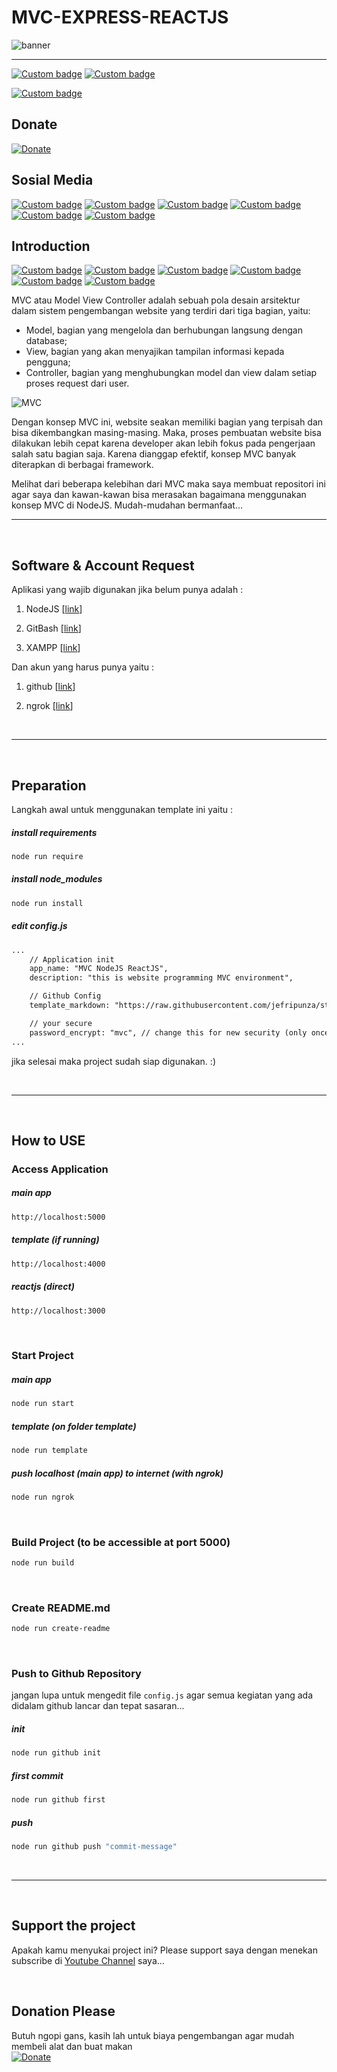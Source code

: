 # MVC-EXPRESS-REACTJS

![banner](banner.png)

---

[![Custom badge](https://img.shields.io/endpoint?style=for-the-badge&url=https%3A%2F%2Fjefripunza-youtube-channel-badge.vercel.app%2Fapi%2Fsubscriber)](https://www.youtube.com/user/jefripunza/videos/)
[![Custom badge](https://img.shields.io/endpoint?style=for-the-badge&url=https%3A%2F%2Fjefripunza-youtube-channel-badge.vercel.app%2Fapi%2Fviews)](https://www.youtube.com/user/jefripunza/videos/)

<!-- [![Custom badge](https://img.shields.io/endpoint?style=for-the-badge&url=https%3A%2F%2Fjefripunza-youtube-channel-badge.vercel.app%2Fapi%2Fcomments)](https://www.youtube.com/user/jefripunza/videos/) -->

[![Custom badge](https://img.shields.io/endpoint?style=for-the-badge&url=https%3A%2F%2Fjefripunza-youtube-channel-badge.vercel.app%2Fapi%2Fvideos)](https://www.youtube.com/user/jefripunza/videos/)

## Donate

[![Donate](https://img.shields.io/badge/paypal-%2300457C.svg?&style=for-the-badge&logo=paypal&logoColor=white)](https://www.paypal.com/paypalme/jefripunza)

## Sosial Media

[![Custom badge](https://img.shields.io/badge/youtube-%23FF0000.svg?&style=for-the-badge&logo=youtube&logoColor=white)](https://www.youtube.com/user/jefripunza/)
[![Custom badge](https://img.shields.io/badge/instagram-%23E4405F.svg?&style=for-the-badge&logo=instagram&logoColor=white)](https://www.instagram.com/jefripunza/)
[![Custom badge](https://img.shields.io/badge/facebook-%231877F2.svg?&style=for-the-badge&logo=facebook&logoColor=white)](https://fb.com/jefripunza/)
[![Custom badge](https://img.shields.io/badge/twitter-%231DA1F2.svg?&style=for-the-badge&logo=twitter&logoColor=white)](https://twitter.com/jefripunza/)
[![Custom badge](https://img.shields.io/badge/linkedin-%230077B5.svg?&style=for-the-badge&logo=linkedin&logoColor=white)](https://www.linkedin.com/in/jefri-herdi-triyanto-ba76a8106/)
[![Custom badge](https://img.shields.io/badge/Website-FF7139?style=for-the-badge&logo=Firefox-Browser&logoColor=white)](https://jefriherditriyanto.com/)

## Introduction

[![Custom badge](https://img.shields.io/badge/git-%23F05033.svg?style=for-the-badge&logo=git&logoColor=white)](https://git-scm.com/downloads)
[![Custom badge](https://img.shields.io/badge/node.js-6DA55F?style=for-the-badge&logo=node.js&logoColor=white)](https://nodejs.org/)
[![Custom badge](https://img.shields.io/badge/express.js-%23404d59.svg?style=for-the-badge&logo=express&logoColor=%2361DAFB)](https://expressjs.com/)
[![Custom badge](https://img.shields.io/badge/JavaScript-323330?style=for-the-badge&logo=javascript&logoColor=F7DF1E)](https://www.javascript.com/)
[![Custom badge](https://img.shields.io/badge/react_js-%2320232a.svg?style=for-the-badge&logo=react&logoColor=%2361DAFB)](https://reactjs.org/)
[![Custom badge](https://img.shields.io/badge/bootstrap-%23563D7C.svg?style=for-the-badge&logo=bootstrap&logoColor=white)](https://getbootstrap.com/)

MVC atau Model View Controller adalah sebuah pola desain arsitektur dalam sistem pengembangan website yang terdiri dari tiga bagian, yaitu:

- Model, bagian yang mengelola dan berhubungan langsung dengan database;
- View, bagian yang akan menyajikan tampilan informasi kepada pengguna;
- Controller, bagian yang menghubungkan model dan view dalam setiap proses request dari user.

![MVC](MVC-architecture.png)

Dengan konsep MVC ini, website seakan memiliki bagian yang terpisah dan bisa dikembangkan masing-masing. Maka, proses pembuatan website bisa dilakukan lebih cepat karena developer akan lebih fokus pada pengerjaan salah satu bagian saja.
Karena dianggap efektif, konsep MVC banyak diterapkan di berbagai framework.

Melihat dari beberapa kelebihan dari MVC maka saya membuat repositori ini agar saya dan kawan-kawan bisa merasakan bagaimana menggunakan konsep MVC di NodeJS.
Mudah-mudahan bermanfaat...

---

<br />
<b></b>

## Software & Account Request

Aplikasi yang wajib digunakan jika belum punya adalah :

1. NodeJS [<a href="https://nodejs.org/" target="_blank">link</a>]

2. GitBash [<a href="https://git-scm.com/downloads" target="_blank">link</a>]

3. XAMPP [<a href="https://www.apachefriends.org/download.html" target="_blank">link</a>]

Dan akun yang harus punya yaitu :

1. github [<a href="https://github.com/" target="_blank">link</a>]

2. ngrok [<a href="https://ngrok.com/" target="_blank">link</a>]

<br />

---

<br />

## Preparation

Langkah awal untuk menggunakan template ini yaitu :

##### install requirements

```bash
node run require
```

##### install node_modules

```bash
node run install
```

##### edit config.js

```txt
...
    // Application init
    app_name: "MVC NodeJS ReactJS",
    description: "this is website programming MVC environment",

    // Github Config
    template_markdown: "https://raw.githubusercontent.com/jefripunza/storage/main/README.md", // include "{{judul_project}}" for replace to name project

    // your secure
    password_encrypt: "mvc", // change this for new security (only once)
...
```

jika selesai maka project sudah siap digunakan. :)

<br />

---

<br />

## How to USE

### Access Application

##### main app

```bash
http://localhost:5000
```

##### template (if running)

```bash
http://localhost:4000
```

##### reactjs (direct)

```bash
http://localhost:3000
```

<br />

### Start Project

##### main app

```bash
node run start
```

##### template (on folder template)

```bash
node run template
```

##### push localhost (main app) to internet (with ngrok)

```bash
node run ngrok
```

<br />

### Build Project (to be accessible at port 5000)

```bash
node run build
```

<br />

### Create README.md

```bash
node run create-readme
```

<br />

### Push to Github Repository

jangan lupa untuk mengedit file `config.js` agar semua kegiatan yang ada didalam github lancar dan tepat sasaran...

##### init

```bash
node run github init
```

##### first commit

```bash
node run github first
```

##### push

```bash
node run github push "commit-message"
```

<br />

---

<br />

## Support the project

Apakah kamu menyukai project ini? Please support saya dengan menekan subscribe di [Youtube Channel](https://www.youtube.com/user/jefripunza/videos/) saya...

<br />

## Donation Please

Butuh ngopi gans, kasih lah untuk biaya pengembangan agar mudah membeli alat dan buat makan <br />
[![Donate](https://img.shields.io/badge/paypal-%2300457C.svg?&style=for-the-badge&logo=paypal&logoColor=white)](https://www.paypal.com/paypalme/jefripunza)
